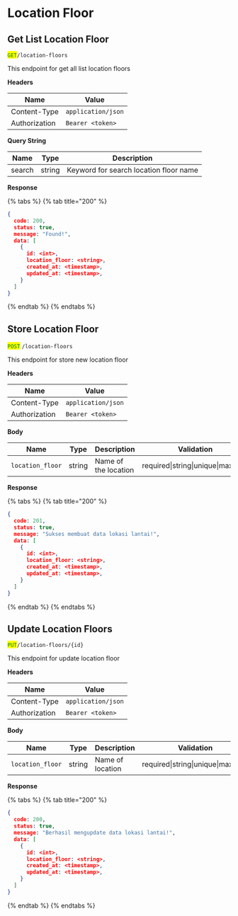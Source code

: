 # Location Floor

## Get List Location Floor

<mark style="color:green;">`GET`</mark>`/location-floors`

This endpoint for get all list location floors

**Headers**

| Name          | Value              |
| ------------- | ------------------ |
| Content-Type  | `application/json` |
| Authorization | `Bearer <token>`   |

**Query String**

| Name   | Type   | Description                            |
| ------ | ------ | -------------------------------------- |
| search | string | Keyword for search location floor name |

**Response**

{% tabs %}
{% tab title="200" %}
```json
{
  code: 200,
  status: true,
  message: "Found!",
  data: [
    {
      id: <int>,
      location_floor: <string>,
      created_at: <timestamp>,
      updated_at: <timestamp>,
    }
  ]
}
```
{% endtab %}
{% endtabs %}

## Store Location Floor

<mark style="color:green;">`POST`</mark> `/location-floors`

This endpoint for store new location floor

**Headers**

| Name          | Value              |
| ------------- | ------------------ |
| Content-Type  | `application/json` |
| Authorization | `Bearer <token>`   |

**Body**

| Name             | Type   | Description          | Validation                        |
| ---------------- | ------ | -------------------- | --------------------------------- |
| `location_floor` | string | Name of the location | required\|string\|unique\|max:100 |

**Response**

{% tabs %}
{% tab title="200" %}
```json
{
  code: 201,
  status: true,
  message: "Sukses membuat data lokasi lantai!",
  data: [
    {
      id: <int>,
      location_floor: <string>,
      created_at: <timestamp>,
      updated_at: <timestamp>,
    }
  ]
}
```
{% endtab %}
{% endtabs %}

## Update Location Floors

<mark style="color:green;">`PUT`</mark>`/location-floors/{id}`

This endpoint for update location floor

**Headers**

| Name          | Value              |
| ------------- | ------------------ |
| Content-Type  | `application/json` |
| Authorization | `Bearer <token>`   |

**Body**

| Name             | Type   | Description       | Validation                        |
| ---------------- | ------ | ----------------- | --------------------------------- |
| `location_floor` | string | Name of location  | required\|string\|unique\|max:100 |

**Response**

{% tabs %}
{% tab title="200" %}
```json
{
  code: 200,
  status: true,
  message: "Berhasil mengupdate data lokasi lantai!",
  data: [
    {
      id: <int>,
      location_floor: <string>,
      created_at: <timestamp>,
      updated_at: <timestamp>,
    }
  ]
}
```
{% endtab %}
{% endtabs %}
